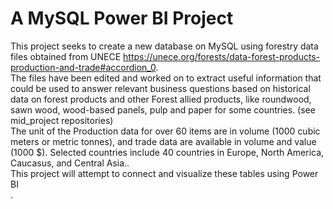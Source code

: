 # A MySQL Power BI Project
This project seeks to create a new database on MySQL using forestry data files obtained from UNECE https://unece.org/forests/data-forest-products-production-and-trade#accordion_0. <br>
The files have been edited and worked on to extract useful information that could be used to answer relevant business questions based on historical data on forest products and other Forest allied products, like  roundwood, sawn wood, wood-based panels, pulp and paper for some countries. (see mid_project repositories) <br>
The unit of the  Production data for over 60 items are in volume (1000 cubic meters or metric tonnes), and trade data are available in volume and value (1000 $).  Selected countries include 40 countries in Europe, North America, Caucasus, and Central Asia..<br>
This project will attempt to connect and visualize these tables using Power BI <br>.
